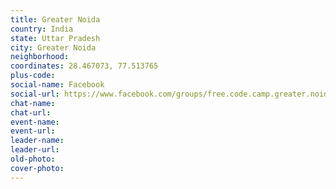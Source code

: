 ```yaml
---
title: Greater Noida
country: India
state: Uttar Pradesh
city: Greater Noida
neighborhood: 
coordinates: 28.467073, 77.513765
plus-code:
social-name: Facebook
social-url: https://www.facebook.com/groups/free.code.camp.greater.noida
chat-name:
chat-url:
event-name:
event-url:
leader-name:
leader-url:
old-photo: 
cover-photo:
---
```

